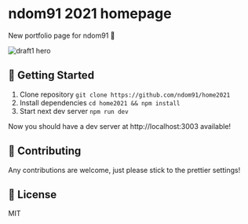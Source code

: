 # ndom91 2021 homepage

New portfolio page for ndom91 🎉

![draft1 hero](https://imgur.com/LB2c2nJ.png)

## 🚀 Getting Started

1. Clone repository `git clone https://github.com/ndom91/home2021`
2. Install dependencies `cd home2021 && npm install`
3. Start next dev server `npm run dev`

Now you should have a dev server at http://localhost:3003 available!

## 🚧 Contributing

Any contributions are welcome, just please stick to the prettier settings!

## 📖 License

MIT
